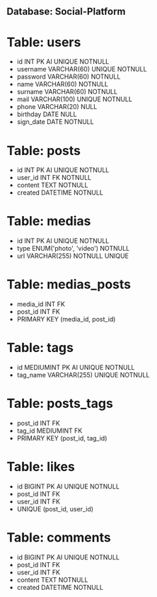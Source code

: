 ## Database: Social-Platform

# Table: users

- id INT PK AI UNIQUE NOTNULL
- username VARCHAR(60) UNIQUE NOTNULL
- password VARCHAR(60) NOTNULL
- name VARCHAR(60) NOTNULL
- surname VARCHAR(60) NOTNULL
- mail VARCHAR(100) UNIQUE NOTNULL
- phone VARCHAR(20) NULL
- birthday DATE NULL
- sign_date DATE NOTNULL

# Table: posts

- id INT PK AI UNIQUE NOTNULL
- user_id INT FK NOTNULL
- content TEXT NOTNULL
- created DATETIME NOTNULL

# Table: medias

- id INT PK AI UNIQUE NOTNULL
- type ENUM('photo', 'video') NOTNULL
- url VARCHAR(255) NOTNULL UNIQUE

# Table: medias_posts

- media_id INT FK
- post_id INT FK 
- PRIMARY KEY (media_id, post_id)

# Table: tags

- id MEDIUMINT PK AI UNIQUE NOTNULL
- tag_name VARCHAR(255) UNIQUE NOTNULL 

# Table: posts_tags

- post_id INT FK
- tag_id MEDIUMINT FK 
- PRIMARY KEY (post_id, tag_id)

# Table: likes

- id BIGINT PK AI UNIQUE NOTNULL
- post_id INT FK
- user_id INT FK 
- UNIQUE (post_id, user_id)

# Table: comments

- id BIGINT PK AI UNIQUE NOTNULL
- post_id INT FK
- user_id INT FK 
- content TEXT NOTNULL
- created DATETIME NOTNULL